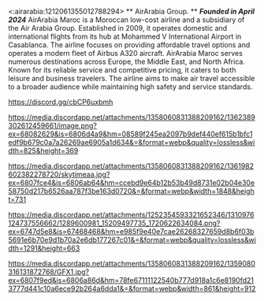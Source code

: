 <:airarabia:1212061355012788294>  ** AirArabia Group. **
***Founded in April 2024***
AirArabia Maroc is a Moroccan low-cost airline and a subsidiary of the Air Arabia Group. Established in 2009, it operates domestic and international flights from its hub at Mohammed V International Airport in Casablanca. The airline focuses on providing affordable travel options and operates a modern fleet of Airbus A320 aircraft. AirArabia Maroc serves numerous destinations across Europe, the Middle East, and North Africa. Known for its reliable service and competitive pricing, it caters to both leisure and business travelers. The airline aims to make air travel accessible to a broader audience while maintaining high safety and service standards.

https://discord.gg/cbCP6uxbmh

https://media.discordapp.net/attachments/1358060831388209162/1362389302612459661/image.png?ex=68082629&is=6806d4a9&hm=08589f245ea2097b9def440ef615b1bfc1edf9b679c0a7a26269ae6905a1d634&=&format=webp&quality=lossless&width=825&height=369

https://media.discordapp.net/attachments/1358060831388209162/1361982602382278720/skytimeaa.jpg?ex=6807fce4&is=6806ab64&hm=ccebd9e64b12b53b49d8731e02b04e30e58750d217b6526aa787f3be163d0720&=&format=webp&width=1848&height=731

https://media.discordapp.net/attachments/1252354593321652346/1310976124737556662/1289600981_15209497735_1720622634084.png?ex=6747d5e8&is=67468468&hm=e985f9e40e7cae26268327659d8b6f03b5691e6b70e9d1b70a2e6db177267c01&=&format=webp&quality=lossless&width=1291&height=663

https://media.discordapp.net/attachments/1358060831388209162/1359080316131872768/GFX1.jpg?ex=6807f9ed&is=6806a86d&hm=78fe67111122540b777d918a1c6e8190fd213777d441c10a6ece92b264a6dda1&=&format=webp&width=861&height=912